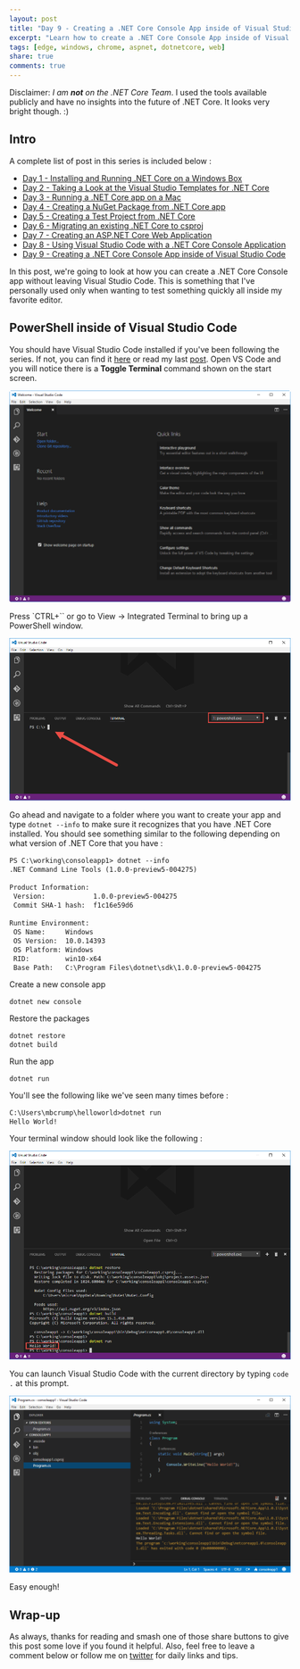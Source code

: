 ```yaml
---
layout: post
title: "Day 9 - Creating a .NET Core Console App inside of Visual Studio Code"
excerpt: "Learn how to create a .NET Core Console App inside of Visual Studio Code"
tags: [edge, windows, chrome, aspnet, dotnetcore, web]
share: true
comments: true
---
```


Disclaimer: *I am **not** on the .NET Core Team*. I used the tools available publicly and have no insights into the future of .NET Core. It looks very bright though. :)

## Intro

A complete list of post in this series is included below :

* [Day 1 - Installing and Running .NET Core on a Windows Box](http://michaelcrump.net/getting-started-with-aspnetcore/)
* [Day 2 - Taking a Look at the Visual Studio Templates for .NET Core](http://michaelcrump.net/part2-aspnetcore/)
* [Day 3 - Running a .NET Core app on a Mac](http://michaelcrump.net/part3-aspnetcore/)
* [Day 4 - Creating a NuGet Package from .NET Core app](http://michaelcrump.net/part4-aspnetcore/)
* [Day 5 - Creating a Test Project from .NET Core](http://michaelcrump.net/part5-aspnetcore/)
* [Day 6 - Migrating an existing .NET Core to csproj](http://michaelcrump.net/part6-aspnetcore/)
* [Day 7 - Creating an ASP.NET Core Web Application](http://michaelcrump.net/part7-aspnetcore/)
* [Day 8 - Using Visual Studio Code with a .NET Core Console Application](http://michaelcrump.net/part8-aspnetcore/)
* [Day 9 - Creating a .NET Core Console App inside of Visual Studio Code](http://michaelcrump.net/part9-aspnetcore/)

In this post, we're going to look at how you can create a .NET Core Console app without leaving Visual Studio Code. This is something that I've personally used only when wanting to test something quickly all inside my favorite editor. 

## PowerShell inside of Visual Studio Code 

You should have Visual Studio Code installed if you've been following the series. If not, you can find it [here](https://code.visualstudio.com/) or read my last [post](http://michaelcrump.net/part8-aspnetcore/). Open VS Code and you will notice there is a **Toggle Terminal** command shown on the start screen. 

![image](/files/vscodeinstall.png)

Press `CTRL+`` or go to View -> Integrated Terminal to bring up a PowerShell window. 

![image](/files/vscodepowershell.png)

Go ahead and navigate to a folder where you want to create your app and type `dotnet --info` to make sure it recognizes that you have .NET Core installed. You should see something similar to the following depending on what version of .NET Core that you have : 

	PS C:\working\consoleapp1> dotnet --info
	.NET Command Line Tools (1.0.0-preview5-004275)
	
	Product Information:
	 Version:            1.0.0-preview5-004275
	 Commit SHA-1 hash:  f1c16e59d6
	
	Runtime Environment:
	 OS Name:     Windows
	 OS Version:  10.0.14393
	 OS Platform: Windows
	 RID:         win10-x64
	 Base Path:   C:\Program Files\dotnet\sdk\1.0.0-preview5-004275

Create a new console app

	dotnet new console

Restore the packages 

	dotnet restore
	dotnet build 

Run the app 

	dotnet run

You'll see the following like we've seen many times before :

	C:\Users\mbcrump\helloworld>dotnet run
	Hello World!

Your terminal window should look like the following : 

![image](/files/vscoderunapp.png)

You can launch Visual Studio Code with the current directory by typing `code .` at this prompt. 

![image](/files/vscodescreen1.png)

Easy enough! 




## Wrap-up

As always, thanks for reading and smash one of those share buttons to give this post some love if you found it helpful. Also, feel free to leave a comment below or follow me on [twitter](http://twitter.com/mbcrump) for daily links and tips. 